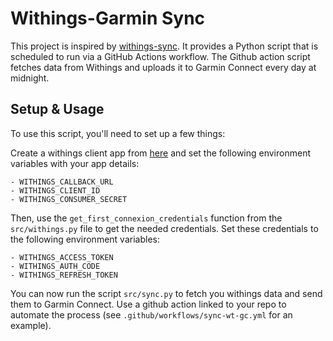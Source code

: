 # Withings-Garmin Sync

This project is inspired by [withings-sync](https://github.com/jaroslawhartman/withings-sync). It provides a Python script that is scheduled to run via a GitHub Actions workflow. The Github action script fetches data from Withings and uploads it to Garmin Connect every day at midnight.

## Setup & Usage

To use this script, you'll need to set up a few things:

Create a withings client app from [here](https://account.withings.com/partner/add_oauth2) and set the following environment variables with your app details:

    - WITHINGS_CALLBACK_URL
    - WITHINGS_CLIENT_ID
    - WITHINGS_CONSUMER_SECRET

Then, use the `get_first_connexion_credentials` function from the `src/withings.py` file to get the needed credentials. Set these credentials to the following environment variables:

    - WITHINGS_ACCESS_TOKEN
    - WITHINGS_AUTH_CODE
    - WITHINGS_REFRESH_TOKEN

You can now run the script `src/sync.py` to fetch you withings data and send them to Garmin Connect. Use a github action linked to your repo to automate the process (see `.github/workflows/sync-wt-gc.yml` for an example).
